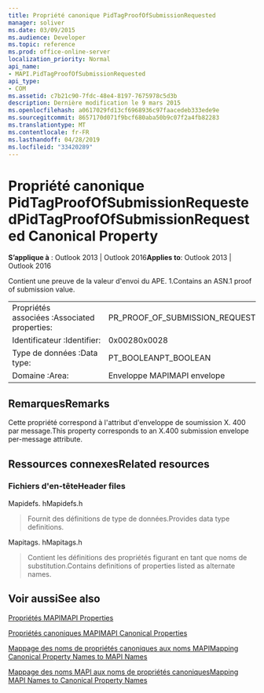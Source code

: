 ```yaml
---
title: Propriété canonique PidTagProofOfSubmissionRequested
manager: soliver
ms.date: 03/09/2015
ms.audience: Developer
ms.topic: reference
ms.prod: office-online-server
localization_priority: Normal
api_name:
- MAPI.PidTagProofOfSubmissionRequested
api_type:
- COM
ms.assetid: c7b21c90-7fdc-48e4-8197-7675978c5d3b
description: Dernière modification le 9 mars 2015
ms.openlocfilehash: a0617029fd13cf6968936c97faacedeb333ede9e
ms.sourcegitcommit: 8657170d071f9bcf680aba50b9c07f2a4fb82283
ms.translationtype: MT
ms.contentlocale: fr-FR
ms.lasthandoff: 04/28/2019
ms.locfileid: "33420289"
---
```

# <a name="pidtagproofofsubmissionrequested-canonical-property"></a><span data-ttu-id="59417-103">Propriété canonique PidTagProofOfSubmissionRequested</span><span class="sxs-lookup"><span data-stu-id="59417-103">PidTagProofOfSubmissionRequested Canonical Property</span></span>

  
  
<span data-ttu-id="59417-104">**S’applique à** : Outlook 2013 | Outlook 2016</span><span class="sxs-lookup"><span data-stu-id="59417-104">**Applies to**: Outlook 2013 | Outlook 2016</span></span> 
  
<span data-ttu-id="59417-105">Contient une preuve de la valeur d'envoi du APE. 1.</span><span class="sxs-lookup"><span data-stu-id="59417-105">Contains an ASN.1 proof of submission value.</span></span>
  
|||
|:-----|:-----|
|<span data-ttu-id="59417-106">Propriétés associées :</span><span class="sxs-lookup"><span data-stu-id="59417-106">Associated properties:</span></span>  <br/> |<span data-ttu-id="59417-107">PR_PROOF_OF_SUBMISSION_REQUESTED</span><span class="sxs-lookup"><span data-stu-id="59417-107">PR_PROOF_OF_SUBMISSION_REQUESTED</span></span>  <br/> |
|<span data-ttu-id="59417-108">Identificateur :</span><span class="sxs-lookup"><span data-stu-id="59417-108">Identifier:</span></span>  <br/> |<span data-ttu-id="59417-109">0x0028</span><span class="sxs-lookup"><span data-stu-id="59417-109">0x0028</span></span>  <br/> |
|<span data-ttu-id="59417-110">Type de données :</span><span class="sxs-lookup"><span data-stu-id="59417-110">Data type:</span></span>  <br/> |<span data-ttu-id="59417-111">PT_BOOLEAN</span><span class="sxs-lookup"><span data-stu-id="59417-111">PT_BOOLEAN</span></span>  <br/> |
|<span data-ttu-id="59417-112">Domaine :</span><span class="sxs-lookup"><span data-stu-id="59417-112">Area:</span></span>  <br/> |<span data-ttu-id="59417-113">Enveloppe MAPI</span><span class="sxs-lookup"><span data-stu-id="59417-113">MAPI envelope</span></span>  <br/> |
   
## <a name="remarks"></a><span data-ttu-id="59417-114">Remarques</span><span class="sxs-lookup"><span data-stu-id="59417-114">Remarks</span></span>

<span data-ttu-id="59417-115">Cette propriété correspond à l'attribut d'enveloppe de soumission X. 400 par message.</span><span class="sxs-lookup"><span data-stu-id="59417-115">This property corresponds to an X.400 submission envelope per-message attribute.</span></span>
  
## <a name="related-resources"></a><span data-ttu-id="59417-116">Ressources connexes</span><span class="sxs-lookup"><span data-stu-id="59417-116">Related resources</span></span>

### <a name="header-files"></a><span data-ttu-id="59417-117">Fichiers d'en-tête</span><span class="sxs-lookup"><span data-stu-id="59417-117">Header files</span></span>

<span data-ttu-id="59417-118">Mapidefs. h</span><span class="sxs-lookup"><span data-stu-id="59417-118">Mapidefs.h</span></span>
  
> <span data-ttu-id="59417-119">Fournit des définitions de type de données.</span><span class="sxs-lookup"><span data-stu-id="59417-119">Provides data type definitions.</span></span>
    
<span data-ttu-id="59417-120">Mapitags. h</span><span class="sxs-lookup"><span data-stu-id="59417-120">Mapitags.h</span></span>
  
> <span data-ttu-id="59417-121">Contient les définitions des propriétés figurant en tant que noms de substitution.</span><span class="sxs-lookup"><span data-stu-id="59417-121">Contains definitions of properties listed as alternate names.</span></span>
    
## <a name="see-also"></a><span data-ttu-id="59417-122">Voir aussi</span><span class="sxs-lookup"><span data-stu-id="59417-122">See also</span></span>



[<span data-ttu-id="59417-123">Propriétés MAPI</span><span class="sxs-lookup"><span data-stu-id="59417-123">MAPI Properties</span></span>](mapi-properties.md)
  
[<span data-ttu-id="59417-124">Propriétés canoniques MAPI</span><span class="sxs-lookup"><span data-stu-id="59417-124">MAPI Canonical Properties</span></span>](mapi-canonical-properties.md)
  
[<span data-ttu-id="59417-125">Mappage des noms de propriétés canoniques aux noms MAPI</span><span class="sxs-lookup"><span data-stu-id="59417-125">Mapping Canonical Property Names to MAPI Names</span></span>](mapping-canonical-property-names-to-mapi-names.md)
  
[<span data-ttu-id="59417-126">Mappage des noms MAPI aux noms de propriétés canoniques</span><span class="sxs-lookup"><span data-stu-id="59417-126">Mapping MAPI Names to Canonical Property Names</span></span>](mapping-mapi-names-to-canonical-property-names.md)


